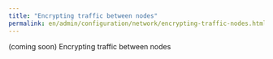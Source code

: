 ```yaml
---
title: "Encrypting traffic between nodes"
permalink: en/admin/configuration/network/encrypting-traffic-nodes.html
---
```


(coming soon) Encrypting traffic between nodes
